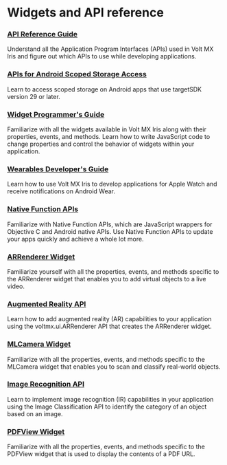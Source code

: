 # Widgets and API reference

### [API Reference Guide](../../../Iris/iris_api_dev_guide/content/introduction.md)
Understand all the Application Program Interfaces (APIs) used in Volt MX Iris and figure out which APIs to use while developing applications.

### [APIs for Android Scoped Storage Access](../../../Iris/iris_api_dev_guide/content/voltmx.io.filesystem_functions.md)
Learn to access scoped storage on Android apps that use targetSDK version 29 or later.

### [Widget Programmer's Guide](../../../Iris/iris_widget_prog_guide/Content/Overview.md)
Familiarize with all the widgets available in Volt MX Iris along with their properties, events, and methods. Learn how to write JavaScript code to change properties and control the behavior of widgets within your application.

### [Wearables Developer's Guide](../../../Iris/iris_wearables_dev_guide/content/homehtml.md)
Learn how to use Volt MX Iris to develop applications for Apple Watch and receive notifications on Android Wear.

### [Native Function APIs](../../../Iris/iris_nf_api_dev_guide/content/native_function.md)
Familiarize with Native Function APIs, which are JavaScript wrappers for Objective C and Android native APIs. Use Native Function APIs to update your apps quickly and achieve a whole lot more.

### [ARRenderer Widget](../../../Iris/iris_widget_prog_guide/Content/ARRenderer.md)
Familiarize yourself with all the properties, events, and methods specific to the ARRenderer widget that enables you to add virtual objects to a live video.

### [Augmented Reality API](../../../Iris/iris_api_dev_guide/content/voltmx.ui_functions.md)
Learn how to add augmented reality (AR) capabilities to your application using the voltmx.ui.ARRenderer API that creates the ARRenderer widget.

### [MLCamera Widget](../../../Iris/iris_widget_prog_guide/Content/MLCamera.md)
Familiarize with all the properties, events, and methods specific to the MLCamera widget that enables you to scan and classify real-world objects.

### [Image Recognition API](../../../Iris/iris_api_dev_guide/content/imageclassificationapi.md)
Learn to implement image recognition (IR) capabilities in your application using the Image Classification API to identify the category of an object based on an image.

### [PDFView Widget](../../../Iris/iris_widget_prog_guide/Content/PDFView.md)
Familiarize with all the properties, events, and methods specific to the PDFView widget that is used to display the contents of a PDF URL.
